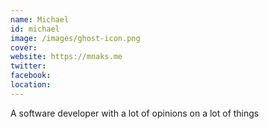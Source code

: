 ```yaml
---
name: Michael
id: michael
image: /images/ghost-icon.png
cover:
website: https://mnaks.me
twitter:
facebook:
location:
---
```


A software developer with a lot of opinions on a lot of things
